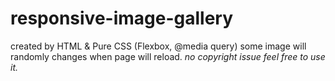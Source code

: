 # responsive-image-gallery
created by HTML & Pure CSS (Flexbox, @media query)
 some image will randomly changes when page will reload.
*no copyright issue feel free to use it.*
